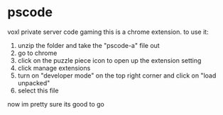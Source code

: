 # pscode
voxl private server code gaming
this is a chrome extension.
to use it:
1. unzip the folder and take the "pscode-a" file out
2. go to chrome
3. click on the puzzle piece icon to open up the extension setting
4. click manage extensions
5. turn on "developer mode" on the top right corner and click on "load unpacked"
6. select this file

now im pretty sure its good to go
